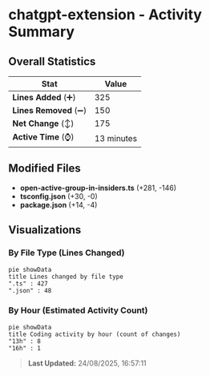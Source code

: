 # chatgpt-extension - Activity Summary 

## Overall Statistics

| Stat                   | Value                                                             |
| ---------------------- | ----------------------------------------------------------------- |
| **Lines Added** (➕)   | 325                                          |
| **Lines Removed** (➖) | 150                                        |
| **Net Change** (↕)    | 175                |
| **Active Time** (⌚)   | 13 minutes |


## Modified Files
- **open-active-group-in-insiders.ts** (+281, -146)
- **tsconfig.json** (+30, -0)
- **package.json** (+14, -4)

## Visualizations

### By File Type (Lines Changed)

```mermaid
pie showData
title Lines changed by file type
".ts" : 427
".json" : 48
```

### By Hour (Estimated Activity Count)

```mermaid
pie showData
title Coding activity by hour (count of changes)
"13h" : 8
"16h" : 1
```


> **Last Updated:** 24/08/2025, 16:57:11
